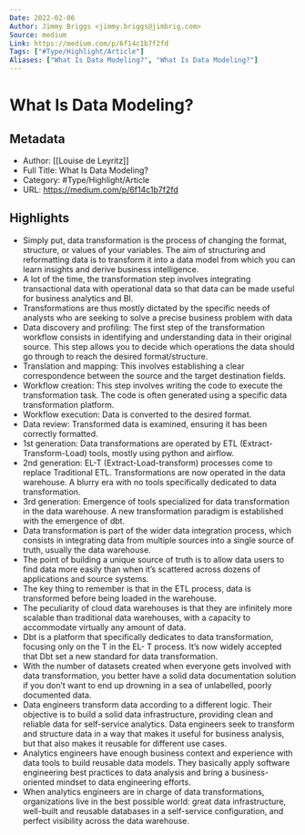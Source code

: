 ```yaml
---
Date: 2022-02-06
Author: Jimmy Briggs <jimmy.briggs@jimbrig.com>
Source: medium
Link: https://medium.com/p/6f14c1b7f2fd
Tags: ["#Type/Highlight/Article"]
Aliases: ["What Is Data Modeling?", "What Is Data Modeling?"]
---
```

# What Is Data Modeling?

## Metadata
- Author: [[Louise de Leyritz]]
- Full Title: What Is Data Modeling?
- Category: #Type/Highlight/Article
- URL: https://medium.com/p/6f14c1b7f2fd

## Highlights
- Simply put, data transformation is the process of changing the format, structure, or values of your variables. The aim of structuring and reformatting data is to transform it into a data model from which you can learn insights and derive business intelligence.
- A lot of the time, the transformation step involves integrating transactional data with operational data so that data can be made useful for business analytics and BI.
- Transformations are thus mostly dictated by the specific needs of analysts who are seeking to solve a precise business problem with data
- Data discovery and profiling: The first step of the transformation workflow consists in identifying and understanding data in their original source. This step allows you to decide which operations the data should go through to reach the desired format/structure.
- Translation and mapping: This involves establishing a clear correspondence between the source and the target destination fields.
- Workflow creation: This step involves writing the code to execute the transformation task. The code is often generated using a specific data transformation platform.
- Workflow execution: Data is converted to the desired format.
- Data review: Transformed data is examined, ensuring it has been correctly formatted.
- 1st generation: Data transformations are operated by ETL (Extract-Transform-Load) tools, mostly using python and airflow.
- 2nd generation: EL-T (Extract-Load-transform) processes come to replace Traditional ETL. Transformations are now operated in the data warehouse. A blurry era with no tools specifically dedicated to data transformation.
- 3rd generation: Emergence of tools specialized for data transformation in the data warehouse. A new transformation paradigm is established with the emergence of dbt.
- Data transformation is part of the wider data integration process, which consists in integrating data from multiple sources into a single source of truth, usually the data warehouse.
- The point of building a unique source of truth is to allow data users to find data more easily than when it’s scattered across dozens of applications and source systems.
- The key thing to remember is that in the ETL process, data is transformed before being loaded in the warehouse.
- The peculiarity of cloud data warehouses is that they are infinitely more scalable than traditional data warehouses, with a capacity to accommodate virtually any amount of data.
- Dbt is a platform that specifically dedicates to data transformation, focusing only on the T in the EL- T process. It’s now widely accepted that Dbt set a new standard for data transformation.
- With the number of datasets created when everyone gets involved with data transformation, you better have a solid data documentation solution if you don’t want to end up drowning in a sea of unlabelled, poorly documented data.
- Data engineers transform data according to a different logic. Their objective is to build a solid data infrastructure, providing clean and reliable data for self-service analytics. Data engineers seek to transform and structure data in a way that makes it useful for business analysis, but that also makes it reusable for different use cases.
- Analytics engineers have enough business context and experience with data tools to build reusable data models. They basically apply software engineering best practices to data analysis and bring a business-oriented mindset to data engineering efforts.
- When analytics engineers are in charge of data transformations, organizations live in the best possible world: great data infrastructure, well-built and reusable databases in a self-service configuration, and perfect visibility across the data warehouse.
